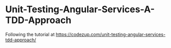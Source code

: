 # Unit-Testing-Angular-Services-A-TDD-Approach
Following the tutorial at https://codezup.com/unit-testing-angular-services-tdd-approach/

